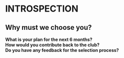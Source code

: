 # INTROSPECTION
## Why must we choose you?<br />
**What is your plan for the next 6 months?**<br />
**How would you contribute back to the club?**<br /> 
**Do you have any feedback for the selection process?**<br />
